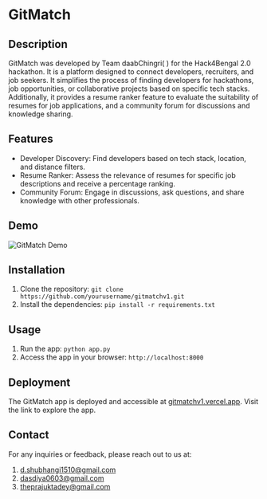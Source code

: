 # GitMatch

## Description

GitMatch was developed by Team daabChingri( ) for the Hack4Bengal 2.0 hackathon. It is a platform designed to connect developers, recruiters, and job seekers. It simplifies the process of finding developers for hackathons, job opportunities, or collaborative projects based on specific tech stacks. Additionally, it provides a resume ranker feature to evaluate the suitability of resumes for job applications, and a community forum for discussions and knowledge sharing.

## Features

- Developer Discovery: Find developers based on tech stack, location, and distance filters.
- Resume Ranker: Assess the relevance of resumes for specific job descriptions and receive a percentage ranking.
- Community Forum: Engage in discussions, ask questions, and share knowledge with other professionals.

## Demo

![GitMatch Demo](demo.gif)

## Installation

1. Clone the repository: `git clone https://github.com/yourusername/gitmatchv1.git`
2. Install the dependencies: `pip install -r requirements.txt`

## Usage

1. Run the app: `python app.py`
2. Access the app in your browser: `http://localhost:8000`

## Deployment

The GitMatch app is deployed and accessible at [gitmatchv1.vercel.app](https://gitmatchv1.vercel.app/). Visit the link to explore the app.

## Contact

For any inquiries or feedback, please reach out to us at:
1. [d.shubhangi1510@gmail.com](mailto:d.shubhangi1510@gmail.com)
2. [dasdiya0603@gmail.com](mailto:dasdiya0603@gmail.com)
3. [theprajuktadey@gmail.com](mailto:theprajuktadeygmail.com)
